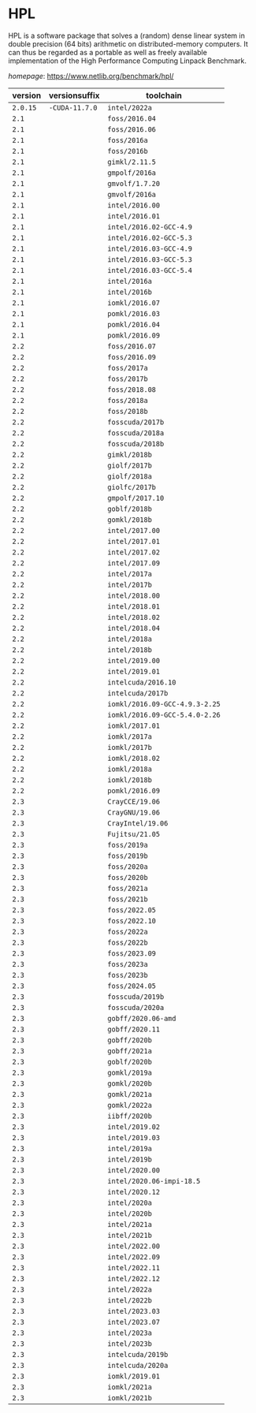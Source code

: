 # HPL

HPL is a software package that solves a (random) dense linear system in double precision (64 bits)  arithmetic on distributed-memory computers. It can thus be regarded as a portable as well as freely available  implementation of the High Performance Computing Linpack Benchmark.

*homepage*: <https://www.netlib.org/benchmark/hpl/>

version | versionsuffix | toolchain
--------|---------------|----------
``2.0.15`` | ``-CUDA-11.7.0`` | ``intel/2022a``
``2.1`` |  | ``foss/2016.04``
``2.1`` |  | ``foss/2016.06``
``2.1`` |  | ``foss/2016a``
``2.1`` |  | ``foss/2016b``
``2.1`` |  | ``gimkl/2.11.5``
``2.1`` |  | ``gmpolf/2016a``
``2.1`` |  | ``gmvolf/1.7.20``
``2.1`` |  | ``gmvolf/2016a``
``2.1`` |  | ``intel/2016.00``
``2.1`` |  | ``intel/2016.01``
``2.1`` |  | ``intel/2016.02-GCC-4.9``
``2.1`` |  | ``intel/2016.02-GCC-5.3``
``2.1`` |  | ``intel/2016.03-GCC-4.9``
``2.1`` |  | ``intel/2016.03-GCC-5.3``
``2.1`` |  | ``intel/2016.03-GCC-5.4``
``2.1`` |  | ``intel/2016a``
``2.1`` |  | ``intel/2016b``
``2.1`` |  | ``iomkl/2016.07``
``2.1`` |  | ``pomkl/2016.03``
``2.1`` |  | ``pomkl/2016.04``
``2.1`` |  | ``pomkl/2016.09``
``2.2`` |  | ``foss/2016.07``
``2.2`` |  | ``foss/2016.09``
``2.2`` |  | ``foss/2017a``
``2.2`` |  | ``foss/2017b``
``2.2`` |  | ``foss/2018.08``
``2.2`` |  | ``foss/2018a``
``2.2`` |  | ``foss/2018b``
``2.2`` |  | ``fosscuda/2017b``
``2.2`` |  | ``fosscuda/2018a``
``2.2`` |  | ``fosscuda/2018b``
``2.2`` |  | ``gimkl/2018b``
``2.2`` |  | ``giolf/2017b``
``2.2`` |  | ``giolf/2018a``
``2.2`` |  | ``giolfc/2017b``
``2.2`` |  | ``gmpolf/2017.10``
``2.2`` |  | ``goblf/2018b``
``2.2`` |  | ``gomkl/2018b``
``2.2`` |  | ``intel/2017.00``
``2.2`` |  | ``intel/2017.01``
``2.2`` |  | ``intel/2017.02``
``2.2`` |  | ``intel/2017.09``
``2.2`` |  | ``intel/2017a``
``2.2`` |  | ``intel/2017b``
``2.2`` |  | ``intel/2018.00``
``2.2`` |  | ``intel/2018.01``
``2.2`` |  | ``intel/2018.02``
``2.2`` |  | ``intel/2018.04``
``2.2`` |  | ``intel/2018a``
``2.2`` |  | ``intel/2018b``
``2.2`` |  | ``intel/2019.00``
``2.2`` |  | ``intel/2019.01``
``2.2`` |  | ``intelcuda/2016.10``
``2.2`` |  | ``intelcuda/2017b``
``2.2`` |  | ``iomkl/2016.09-GCC-4.9.3-2.25``
``2.2`` |  | ``iomkl/2016.09-GCC-5.4.0-2.26``
``2.2`` |  | ``iomkl/2017.01``
``2.2`` |  | ``iomkl/2017a``
``2.2`` |  | ``iomkl/2017b``
``2.2`` |  | ``iomkl/2018.02``
``2.2`` |  | ``iomkl/2018a``
``2.2`` |  | ``iomkl/2018b``
``2.2`` |  | ``pomkl/2016.09``
``2.3`` |  | ``CrayCCE/19.06``
``2.3`` |  | ``CrayGNU/19.06``
``2.3`` |  | ``CrayIntel/19.06``
``2.3`` |  | ``Fujitsu/21.05``
``2.3`` |  | ``foss/2019a``
``2.3`` |  | ``foss/2019b``
``2.3`` |  | ``foss/2020a``
``2.3`` |  | ``foss/2020b``
``2.3`` |  | ``foss/2021a``
``2.3`` |  | ``foss/2021b``
``2.3`` |  | ``foss/2022.05``
``2.3`` |  | ``foss/2022.10``
``2.3`` |  | ``foss/2022a``
``2.3`` |  | ``foss/2022b``
``2.3`` |  | ``foss/2023.09``
``2.3`` |  | ``foss/2023a``
``2.3`` |  | ``foss/2023b``
``2.3`` |  | ``foss/2024.05``
``2.3`` |  | ``fosscuda/2019b``
``2.3`` |  | ``fosscuda/2020a``
``2.3`` |  | ``gobff/2020.06-amd``
``2.3`` |  | ``gobff/2020.11``
``2.3`` |  | ``gobff/2020b``
``2.3`` |  | ``gobff/2021a``
``2.3`` |  | ``goblf/2020b``
``2.3`` |  | ``gomkl/2019a``
``2.3`` |  | ``gomkl/2020b``
``2.3`` |  | ``gomkl/2021a``
``2.3`` |  | ``gomkl/2022a``
``2.3`` |  | ``iibff/2020b``
``2.3`` |  | ``intel/2019.02``
``2.3`` |  | ``intel/2019.03``
``2.3`` |  | ``intel/2019a``
``2.3`` |  | ``intel/2019b``
``2.3`` |  | ``intel/2020.00``
``2.3`` |  | ``intel/2020.06-impi-18.5``
``2.3`` |  | ``intel/2020.12``
``2.3`` |  | ``intel/2020a``
``2.3`` |  | ``intel/2020b``
``2.3`` |  | ``intel/2021a``
``2.3`` |  | ``intel/2021b``
``2.3`` |  | ``intel/2022.00``
``2.3`` |  | ``intel/2022.09``
``2.3`` |  | ``intel/2022.11``
``2.3`` |  | ``intel/2022.12``
``2.3`` |  | ``intel/2022a``
``2.3`` |  | ``intel/2022b``
``2.3`` |  | ``intel/2023.03``
``2.3`` |  | ``intel/2023.07``
``2.3`` |  | ``intel/2023a``
``2.3`` |  | ``intel/2023b``
``2.3`` |  | ``intelcuda/2019b``
``2.3`` |  | ``intelcuda/2020a``
``2.3`` |  | ``iomkl/2019.01``
``2.3`` |  | ``iomkl/2021a``
``2.3`` |  | ``iomkl/2021b``
